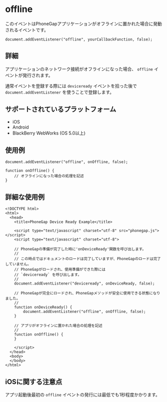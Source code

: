 offline
===========

このイベントはPhoneGapアプリケーションがオフラインに置かれた場合に発動されるイベントです。

    document.addEventListener("offline", yourCallbackFunction, false);

詳細
-------

アプリケーションのネットワーク接続がオフラインになった場合、 `offline` イベントが発行されます。

通常イベントを登録する際には `deviceready` イベントを拾った後で `document.addEventListener` を使うことで登録します。

サポートされているプラットフォーム
-------------------

- iOS
- Android
- BlackBerry WebWorks (OS 5.0以上)

使用例
-------------

    document.addEventListener("offline", onOffline, false);

    function onOffline() {
        // オフラインになった場合の処理を記述
    }

詳細な使用例
------------

    <!DOCTYPE html>
    <html>
      <head>
        <title>PhoneGap Device Ready Example</title>

        <script type="text/javascript" charset="utf-8" src="phonegap.js"></script>
        <script type="text/javascript" charset="utf-8">

        // PhoneGapの準備が完了した時に'onDeviceReady'関数を呼び出します。
        //
        // この時点ではドキュメントのロードは完了していますが、PhoneGapのロードは完了していません。
        // PhoneGapがロードされ、使用準備ができた際には
        // `deviceready` を呼び出します。
        // 
        document.addEventListener("deviceready", onDeviceReady, false);

        // PhoneGapが完全にロードされ、PhoneGapメソッドが安全に使用できる状態になりました。
        //
        function onDeviceReady() {
		    document.addEventListener("offline", onOffline, false);
        }

        // アプリがオフラインに置かれた場合の処理を記述
        //
        function onOffline() {
        }
        
        </script>
      </head>
      <body>
      </body>
    </html>

iOSに関する注意点
--------------------------
アプリ起動後最初の `offline` イベントの発行には最低でも1秒程度かかります。

